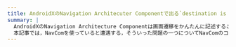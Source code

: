 ```yaml
---
title: AndroidXのNavigation Architecuter Componentで出る`destination is unknown for this navcontroller`について
summary: |
  AndroidXのNavigation Architecture Componentは画面遷移をかんたんに記述することができるという意味で，非常に優秀なライブラリですが，汎用的に作る必要があるからか，構造的に回避不能なクラッシュを引き起こすことがあります．
  本記事では，NavComを使っていると遭遇する，そういった問題の一つについてNavComのコードを読みながら解説します．
---
```

